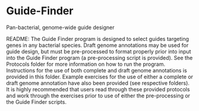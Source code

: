 #
# Guide-Finder
Pan-bacterial, genome-wide guide designer 


README: The Guide Finder program is designed to select guides targeting genes in any 
bacterial species. Draft genome annotations may be used for guide design, but must be pre-processed to format
properly prior into input into the Guide Finder program (a pre-processing script is provided). 
See the Protocols folder for more information on how to run the program. Instructions for 
the use of both complete and draft genome annotations is provided in this folder. Example 
exercises for the use of either a complete or draft genome annotation have also been 
provided (see respective folders). It is highly recommended that users read through these
provided protocols and work through the exercises prior to use of either the 
pre-processing or the Guide Finder scripts.
